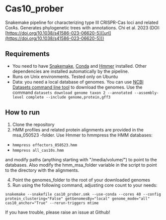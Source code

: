 # Cas10_prober
Snakemake pipeline for characterizing type III CRISPR-Cas loci and related CorAs. Generates phylogenetic trees with annotations. Chi et al. 2023 (DOI: [https://doi.org/10.1038/s41586-023-06620-5]([url](https://doi.org/10.1038/s41586-023-06620-5)))

## Requirements
- You need to have [Snakemake]([url](https://anaconda.org/bioconda/snakemake)), [Conda]([url](https://docs.conda.io/en/latest/index.html)) and [Hmmer]([url](https://anaconda.org/bioconda/hmmer)) installed. Other dependencies are installed automatically by the pipeline.
- Runs on Unix environments. Tested only on Ubuntu
- Data: you need a local database of genomes. You can use [NCBI Datasets command line tool](https://www.ncbi.nlm.nih.gov/datasets/docs/v2/download-and-install/?utm_source=ncbi_insights&utm_medium=referral&utm_campaign=datasets-command-line-20221012) to download the genomes. Use the command ```datasets download genome taxon 2 --annotated --assembly-level complete --include genome,protein,gff3```

## How to run
1. Clone the repository
2. HMM profiles and related protein alignments are provided in the msa_050523 -folder. Use Hmmer to hmmpress the HMM databases:
- ```hmmpress effectors_050523.hmm```
- ```hmmpress all_cas10s.hmm```

and modify paths (anything starting with "/media/volume/") to point to the databases. Also modify the hmm_msa_folder variable in the script to point to the directory with the alignments.

4. Point the genomes_folder to the root of your downloaded genomes
5. Run using the following command, adjusting core count to your needs:

```
snakemake --snakefile cas10_prober.smk --use-conda --cores 40 --config protein_clustering="False" getGenomesBy="local" genome_mode="all" cas10_anchor="True" --rerun-triggers mtime
```

If you have trouble, please raise an issue at Github!


